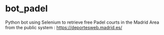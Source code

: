 # bot_padel

Python bot using Selenium to retrieve free Padel courts in the Madrid Area from the public system : https://deportesweb.madrid.es/
